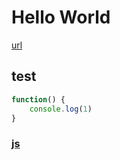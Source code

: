 # Hello World
[url](js/README.md)

## test

```js
function() {
    console.log(1)
}
```
### [js](js/README.md)
